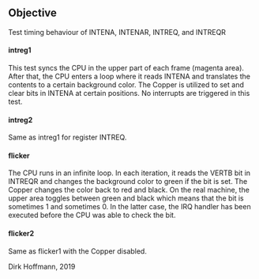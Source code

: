 ## Objective

Test timing behaviour of INTENA, INTENAR, INTREQ, and INTREQR

#### intreg1

This test syncs the CPU in the upper part of each frame (magenta area). After that, the CPU enters a loop where it reads INTENA and translates the contents to a certain background color. The Copper is utilized to set and clear bits in INTENA at certain positions. No interrupts are triggered in this test.

#### intreg2

Same as intreg1 for register INTREQ.

#### flicker

The CPU runs in an infinite loop. In each iteration, it reads the VERTB bit in INTREQR and changes the background color to green if the bit is set. The Copper changes the color back to red and black. On the real machine, the upper area toggles between green and black which means that the bit is sometimes 1 and sometimes 0. In the latter case, the IRQ handler has been executed before the CPU was able to check the bit. 

#### flicker2

Same as flicker1 with the Copper disabled.


Dirk Hoffmann, 2019
